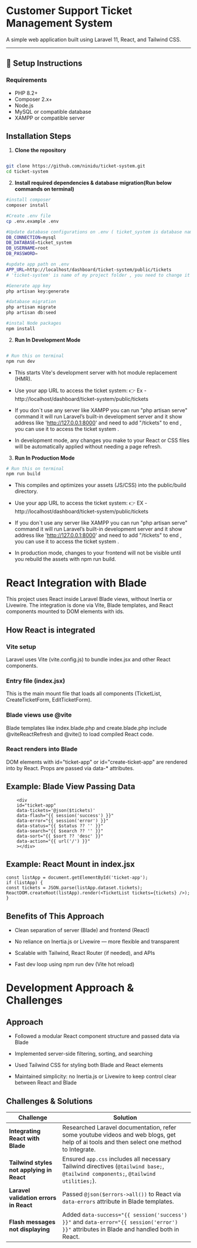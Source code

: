 # Customer Support Ticket Management System

A simple web application built using Laravel 11, React, and Tailwind CSS.

---

## 🚀 Setup Instructions

### Requirements

- PHP 8.2+
- Composer 2.x+
- Node.js
- MySQL or compatible database
- XAMPP or compatible server  

## Installation Steps

1. **Clone the repository**

```bash

git clone https://github.com/ninidu/ticket-system.git
cd ticket-system
```
2. **Install required dependencies & database migration(Run below commands on terminal)**
```bash
#install composer
composer install

#Create .env file
cp .env.example .env

#Update database configurations on .env ( ticket_system is database name , you can use any name for it )
DB_CONNECTION=mysql
DB_DATABASE=ticket_system
DB_USERNAME=root
DB_PASSWORD=

#update app path on .env
APP_URL=http://localhost/dashboard/ticket-system/public/tickets
# 'ticket-system' is name of my project folder , you need to change it according to your folder

#Generate app key
php artisan key:generate

#database migration
php artisan migrate
php artisan db:seed

#instal Node packages
npm install

```
2. **Run In Development Mode**

```bash

# Run this on terminal
npm run dev
```
- This starts Vite's development server with hot module replacement (HMR).

- Use your app URL to access the ticket system:
👉 Ex - http://localhost/dashboard/ticket-system/public/tickets

- If you don`t use any server like XAMPP you can run "php artisan serve" command it will run Laravel’s built-in development server and it show address like 'http://127.0.0.1:8000' and need to add "/tickets" to end , you can use it to access the ticket system .

- In development mode, any changes you make to your React or CSS files will be automatically applied without needing a page refresh.

3. **Run In Production Mode**

```bash
# Run this on terminal
npm run build

```
- This compiles and optimizes your assets (JS/CSS) into the public/build directory.

- Use your app URL to access the ticket system:
👉 EX - http://localhost/dashboard/ticket-system/public/tickets

- If you don`t use any server like XAMPP you can run "php artisan serve" command it will run Laravel’s built-in development server and it show address like 'http://127.0.0.1:8000' and need to add "/tickets" to end , you can use it to access the ticket system .

- In production mode, changes to your frontend will not be visible until you rebuild the assets with npm run build.

# React Integration with Blade
This project uses React inside Laravel Blade views, without Inertia or Livewire. The integration is done via Vite, Blade templates, and React components mounted to DOM elements with ids.


## How React is integrated

### Vite setup
Laravel uses Vite (vite.config.js) to bundle index.jsx and other React components.

### Entry file (index.jsx)
This is the main mount file that loads all components (TicketList, CreateTicketForm, EditTicketForm).

### Blade views use @vite
Blade templates like index.blade.php and create.blade.php include @viteReactRefresh and @vite() to load compiled React code.

### React renders into Blade
DOM elements with id="ticket-app" or id="create-ticket-app" are rendered into by React. Props are passed via data-* attributes.

## Example: Blade View Passing Data
        <div
        id="ticket-app"
        data-tickets='@json($tickets)'
        data-flash="{{ session('success') }}"
        data-error="{{ session('error') }}"
        data-status="{{ $status ?? '' }}"
        data-search="{{ $search ?? '' }}"
        data-sort="{{ $sort ?? 'desc' }}"
        data-action="{{ url('/') }}"
        ></div>

## Example: React Mount in index.jsx
    const listApp = document.getElementById('ticket-app');
    if (listApp) {
    const tickets = JSON.parse(listApp.dataset.tickets);
    ReactDOM.createRoot(listApp).render(<TicketList tickets={tickets} />);
    }

## Benefits of This Approach

- Clean separation of server (Blade) and frontend (React)

- No reliance on Inertia.js or Livewire — more flexible and transparent

- Scalable with Tailwind, React Router (if needed), and APIs

- Fast dev loop using npm run dev (Vite hot reload)


# Development Approach & Challenges

## Approach

- Followed a modular React component structure and passed data via Blade

- Implemented server-side filtering, sorting, and searching

- Used Tailwind CSS for styling both Blade and React elements

- Maintained simplicity: no Inertia.js or Livewire to keep control clear between React and Blade

## Challenges & Solutions

| **Challenge**                             | **Solution**                                                                                                                                                      |
| ----------------------------------------- | ----------------------------------------------------------------------------------------------------------------------------------------------------------------- |
| **Integrating React with Blade**          | Researched Laravel documentation, refer some youtube videos and web blogs, get help of ai tools and then select one method to Integrate.                                       |
| **Tailwind styles not applying in React** | Ensured `app.css` includes all necessary Tailwind directives (`@tailwind base;`, `@tailwind components;`, `@tailwind utilities;`). |
| **Laravel validation errors in React**    | Passed `@json($errors->all())` to React via `data-errors` attribute in Blade templates.                                                                           |
| **Flash messages not displaying**         | Added `data-success="{{ session('success') }}"` and `data-error="{{ session('error') }}"` attributes in Blade and handled both in React.                          |

        





